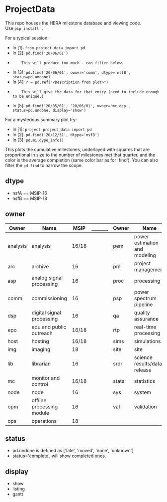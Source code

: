 # ProjectData

This repo houses the HERA milestone database and viewing code.  
Use `pip install .`

For a typical session:

- In [1]: `from project_data import pd`
- In [2]: `pd.find('20/06/01')`
-         This will produce too much - can filter below.
- In [3]: `pd.find('20/06/01', owner='comm', dtype='nsfB', status=pd.undone)`
- In [4]: `r = pd.ref("<Description from plot>")`
-         This will give the data for that entry (need to include enough to be unique.)
- In [5]: `pd.find('20/05/01', '20/06/01', owner='mc,dsp', status=pd.undone, display='show')`

For a mysterious summary plot try:

- In [1]: `project project_data import pd`
- In [2]: `pd.find('20/12/31', dtype='nsfB')`
- In [3]: `pd.mi.dype_info()`

This plots the cumulative milestones, underlayed with squares that are proportional in size to the number
of milestones met that quarter, and the color is the average completion (same color bar as for 'find').
You can also filter the `pd.find` to narrow the scope.

## dtype
* nsfA == MSIP-16
* nsfB == MSIP-18

## owner
Owner     |        Name              | MSIP |_______| Owner | Name                         | MSIP
----------|--------------------------|------|-------|-------|------------------------------|----------
analysis  | analysis                 | 16/18|       | pem   | power estimation and modeling| 16/18
arc       | archive                  | 16   |       | pm    | project management           | 16/18
asp       | analog signal processing | 16   |       | proc  | processing                   |    18
comm      | commissioning            | 16   |       | psp   | power spectrum pipeline      | 16/18
dsp       | digital signal processing| 16   |       | qa    | quality assurance            | 16/18
epo       | edu and public outreach  | 16/18|       | rtp   | real-time processing         | 16
host      | hosting                  | 16/18|       | sims  | simulations                  | 16/18
img       | imaging                  |    18|       | site  | site                         | 16
lib       | librarian                | 16   |       | srdr  | science results/data release | 16/18
mc        | monitor and control      | 16/18|       | stats | statistics                   | 16/18
node      | node                     | 16   |       | sys   | system                       |    18
opm       | offline processing module| 16   |       | val   | validation                   |    18
ops       | operations               |    18|       |       |                              |

## status
* pd.undone is defined as ['late', 'moved', 'none', 'unknown']
* status='complete', will show completed ones.

## display
* show
* listing
* gantt
